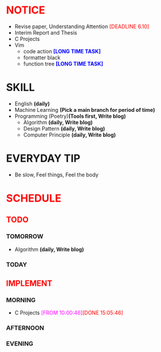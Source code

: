 # <font color=red>NOTICE</font>

- Revise paper, Understanding Attention <font color=red>[DEADLINE 6.10]</font>
- Interim Report and Thesis
- C Projects
- Vim
  - code action <font color=blue>**[LONG TIME TASK]**</font>
  - formatter black
  - function tree <font color=blue>**[LONG TIME TASK]**</font>

# SKILL

- English **(daily)**
- Machine Learning **(Pick a main branch for period of time)**
- Programming (Poetry)**(Tools first, Write blog)**
  - Algorithm **(daily, Write blog)**
  - Design Pattern **(daily, Write blog)**
  - Computer Principle **(daily, Write blog)**

# EVERYDAY TIP

- Be slow, Feel things, Feel the body

# <font color=red>SCHEDULE</font>

## <font color=red>TODO</font>

### TOMORROW

- Algorithm **(daily, Write blog)**

### TODAY

## <font color=red>IMPLEMENT</font>

### MORNING

- C Projects <font color=magenta>[FROM 10:00:46]</font><font color=red>[DONE
  15:05:46]</font>

### AFTERNOON

### EVENING

